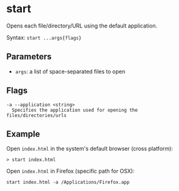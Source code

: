 # start

Opens each file/directory/URL using the default application.

Syntax: `start ...args{flags}`

## Parameters

* `args`: a list of space-separated files to open

## Flags

    -a --application <string>
      Specifies the application used for opening the files/directories/urls

## Example

Open `index.html` in the system's default browser (cross platform):

```shell
> start index.html
```

Open `index.html` in Firefox (specific path for OSX):

```shell
start index.html -a /Applications/Firefox.app
```
